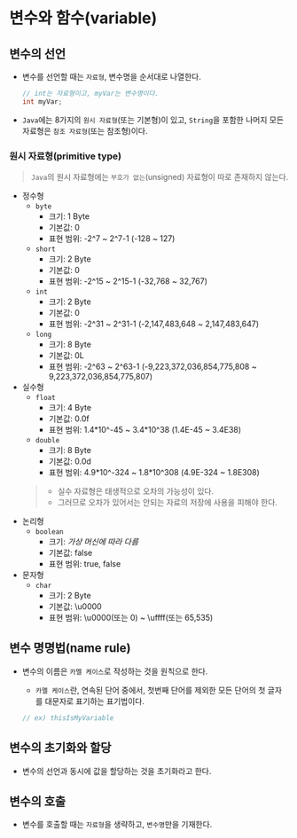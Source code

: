# 변수와 함수(variable)

## 변수의 선언

- 변수를 선언할 때는 `자료형`, 변수명을 순서대로 나열한다.

  ```java
  // int는 자료형이고, myVar는 변수명이다.
  int myVar;
  ```

- `Java`에는 8가지의 `원시 자료형`(또는 기본형)이 있고, `String`을 포함한 나머지 모든 자료형은 `참조 자료형`(또는 참조형)이다.

### 원시 자료형(primitive type)

> `Java`의 원시 자료형에는 `부호가 없는`(unsigned) 자료형이 따로 존재하지 않는다.

- 정수형
  - `byte`
    - 크기: 1 Byte
    - 기본값: 0
    - 표현 범위: -2^7 ~ 2^7-1 (-128 ~ 127)
  - `short`
    - 크기: 2 Byte
    - 기본값: 0
    - 표현 범위: -2^15 ~ 2^15-1 (-32,768 ~ 32,767)
  - `int`
    - 크기: 2 Byte
    - 기본값: 0
    - 표현 범위: -2^31 ~ 2^31-1 (-2,147,483,648 ~ 2,147,483,647)
  - `long`
    - 크기: 8 Byte
    - 기본값: 0L
    - 표현 범위: -2^63 ~ 2^63-1 (-9,223,372,036,854,775,808 ~ 9,223,372,036,854,775,807)
- 실수형
  - `float`
    - 크기: 4 Byte
    - 기본값: 0.0f
    - 표현 범위: 1.4\*10^-45 ~ 3.4\*10^38 (1.4E-45 ~ 3.4E38)
  - `double`
    - 크기: 8 Byte
    - 기본값: 0.0d
    - 표현 범위: 4.9\*10^-324 ~ 1.8\*10^308 (4.9E-324 ~ 1.8E308)
  > - 실수 자료형은 태생적으로 오차의 가능성이 있다.
  > - 그러므로 오차가 있어서는 안되는 자료의 저장에 사용을 피해야 한다.
- 논리형
  - `boolean`
    - 크기: _가상 머신에 따라 다름_
    - 기본값: false
    - 표현 범위: true, false
- 문자형
  - `char`
    - 크기: 2 Byte
    - 기본값: \\u0000
    - 표현 범위: \\u0000(또는 0) ~ \\uffff(또는 65,535)

## 변수 명명법(name rule)

- 변수의 이름은 `카멜 케이스`로 작성하는 것을 원칙으로 한다.
  - `카멜 케이스`란, 연속된 단어 중에서, 첫번째 단어를 제외한 모든 단어의 첫 글자를 대문자로 표기하는 표기법이다.

  ```java
  // ex) thisIsMyVariable
  ```

## 변수의 초기화와 할당

- 변수의 선언과 동시에 값을 할당하는 것을 초기화라고 한다.

## 변수의 호출

- 변수를 호출할 때는 `자료형`을 생략하고, `변수명`만을 기재한다.

<!-- TODO -->
